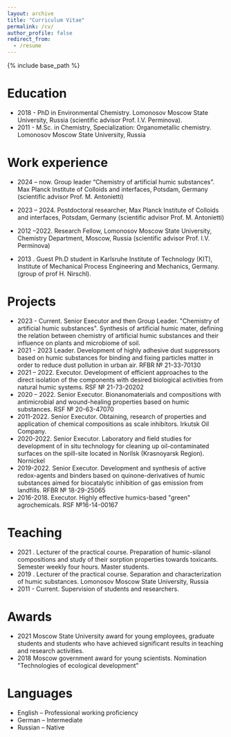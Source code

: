 ```yaml
---
layout: archive
title: "Curriculum Vitae"
permalink: /cv/
author_profile: false
redirect_from:
  - /resume
---
```


{% include base_path %}

Education
======
* 2018 - PhD in Environmental Chemistry. Lomonosov Moscow State University, Russia (scientific advisor Prof. I.V. Perminova).
* 2011 - M.Sc. in Chemistry, Specialization: Organometallic chemistry. Lomonosov Moscow State University, Russia


Work experience
======
* 2024 – now.	Group leader “Chemistry of artificial humic substances”. Max Planck Institute of Colloids and interfaces, Potsdam, Germany (scientific advisor Prof. M. Antonietti)

* 2023 – 2024. Postdoctoral researcher, Max Planck Institute of Colloids and interfaces, Potsdam, Germany (scientific advisor Prof. M. Antonietti)

* 2012 –2022. Research Fellow, Lomonosov Moscow State University, Chemistry Department, Moscow, Russia (scientific advisor Prof. I.V. Perminova)

* 2013 . Guest Ph.D student in Karlsruhe Institute of Technology (KIT), Institute of Mechanical Process Engineering and Mechanics, Germany. (group of prof H. Nirschl).


Projects
======
* 2023 - Current. Senior Executor and then Group Leader.	"Chemistry of artificial humic substances". Synthesis of artificial humic mater, defining the relation between chemistry of artificial humic substances and their influence on plants and microbiome of soil.
* 2021 - 2023 Leader. Development of highly adhesive dust suppressors based on humic substances for binding and fixing particles matter in order to reduce dust pollution in urban air. RFBR № 21-33-70130
* 2021 – 2022. Executor. Development of efficient approaches to the direct isolation of the components with desired biological activities from natural humic systems. RSF № 21-73-20202
* 2020 – 2022. Senior Executor. Bionanomaterials and compositions with antimicrobial and wound-healing properties based on humic substances. RSF № 20-63-47070
* 2011-2022. Senior Executor. Obtaining, research of properties and application of chemical compositions as scale inhibitors. Irkutsk Oil Company.
* 2020-2022. Senior Executor. Laboratory and field studies for development of in situ technology for cleaning up oil-contaminated surfaces on the spill-site located in Norilsk (Krasnoyarsk Region). Nornickel
* 2019-2022. Senior Executor. Development and synthesis of active redox-agents and binders based on quinone-derivatives of humic substances aimed for biocatalytic inhibition of gas emission from landfills. RFBR № 18-29-25065
* 2016-2018. Executor. Highly effective humics-based "green" agrochemicals. RSF №16-14-00167


Teaching
======
* 2021 . Lecturer of the practical course. Preparation of humic-silanol compositions and study of their sorption properties towards toxicants. Semester weekly four hours. Master students.
* 2019 . Lecturer of the practical course. Separation and characterization of humic substances. Lomonosov Moscow State University, Russia
* 2011 - Current.	Supervision of students and researchers.


Awards
======
* 2021	Moscow State University award for young employees, graduate students and students who have achieved significant results in teaching and research activities.
* 2018	Moscow government award for young scientists. Nomination "Technologies of ecological development" 


Languages
======
* English – Professional working proficiency
* German – Intermediate
* Russian – Native

